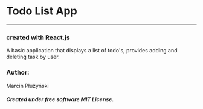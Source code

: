 # Todo List App

---
### created with React.js

A basic application that displays a list of todo's, provides adding and deleting task by user.

### Author:
Marcin Płużyński

##### Created under free software MIT License.